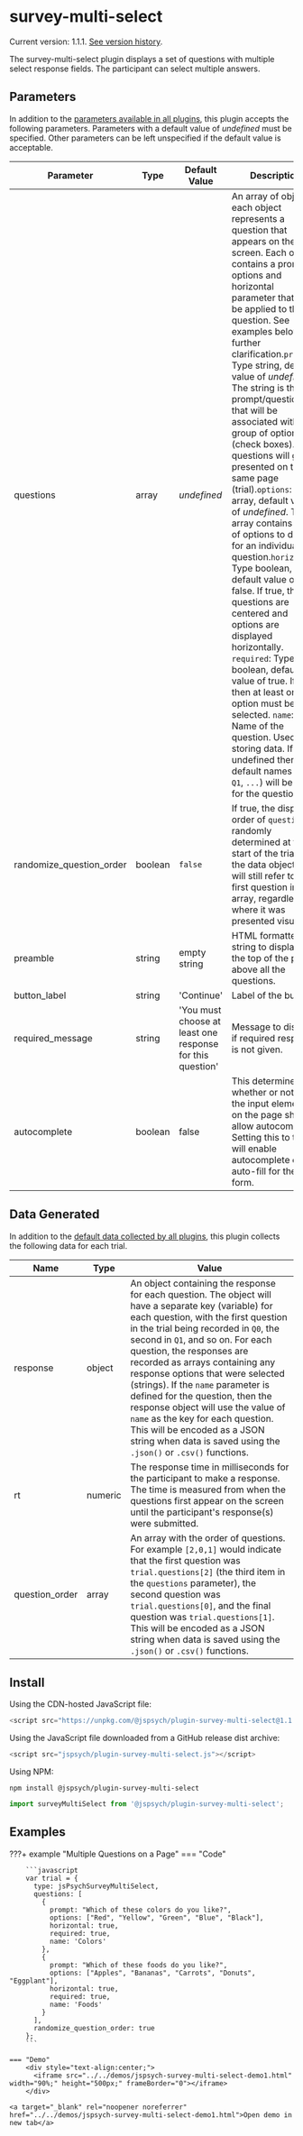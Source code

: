 # survey-multi-select

Current version: 1.1.1. [See version history](https://github.com/jspsych/jsPsych/blob/main/packages/plugin-survey-multi-select/CHANGELOG.md).

The survey-multi-select plugin displays a set of questions with multiple select response fields. The participant can select multiple answers.

## Parameters

In addition to the [parameters available in all plugins](../overview/plugins.md#parameters-available-in-all-plugins), this plugin accepts the following parameters. Parameters with a default value of *undefined* must be specified. Other parameters can be left unspecified if the default value is acceptable.

Parameter | Type | Default Value | Description
----------|------|---------------|------------
questions | array | *undefined* | An array of objects, each object represents a question that appears on the screen. Each object contains a prompt, options and horizontal parameter that will be applied to the question. See examples below for further clarification.`prompt`: Type string, default value of *undefined*. The string is the prompt/question that will be associated with a group of options (check boxes). All questions will get presented on the same page (trial).`options`: Type array, default value of *undefined*. The array contains a set of options to display for an individual question.`horizontal`: Type boolean, default value of false. If true, the questions are centered and options are displayed horizontally. `required`: Type boolean, default value of true. If true, then at least one option must be selected. `name`: Name of the question. Used for storing data. If left undefined then default names (`Q0`, `Q1`, `...`) will be used for the questions.
randomize_question_order | boolean | `false` | If true, the display order of `questions` is randomly determined at the start of the trial. In the data object, `Q0` will still refer to the first question in the array, regardless of where it was presented visually.
preamble | string | empty string | HTML formatted string to display at the top of the page above all the questions.
button_label | string |  'Continue' | Label of the button.
required_message | string | 'You must choose at least one response for this question' | Message to display if required response is not given.
autocomplete | boolean | false | This determines whether or not all of the input elements on the page should allow autocomplete. Setting this to true will enable autocomplete or auto-fill for the form.

## Data Generated

In addition to the [default data collected by all plugins](../overview/plugins.md#data-collected-by-all-plugins), this plugin collects the following data for each trial.

Name | Type | Value
-----|------|------
response | object | An object containing the response for each question. The object will have a separate key (variable) for each question, with the first question in the trial being recorded in `Q0`, the second in `Q1`, and so on. For each question, the responses are recorded as arrays containing any response options that were selected (strings). If the `name` parameter is defined for the question, then the response object will use the value of `name` as the key for each question. This will be encoded as a JSON string when data is saved using the `.json()` or `.csv()` functions. |
rt | numeric | The response time in milliseconds for the participant to make a response. The time is measured from when the questions first appear on the screen until the participant's response(s) were submitted. |
question_order | array | An array with the order of questions. For example `[2,0,1]` would indicate that the first question was `trial.questions[2]` (the third item in the `questions` parameter), the second question was `trial.questions[0]`, and the final question was `trial.questions[1]`. This will be encoded as a JSON string when data is saved using the `.json()` or `.csv()` functions. |

## Install

Using the CDN-hosted JavaScript file:

```js
<script src="https://unpkg.com/@jspsych/plugin-survey-multi-select@1.1.1"></script>
```

Using the JavaScript file downloaded from a GitHub release dist archive:

```js
<script src="jspsych/plugin-survey-multi-select.js"></script>
```

Using NPM:

```
npm install @jspsych/plugin-survey-multi-select
```
```js
import surveyMultiSelect from '@jspsych/plugin-survey-multi-select';
```

## Examples

???+ example "Multiple Questions on a Page"
    === "Code"

        ```javascript
        var trial = {
          type: jsPsychSurveyMultiSelect,
          questions: [
            {
              prompt: "Which of these colors do you like?", 
              options: ["Red", "Yellow", "Green", "Blue", "Black"], 
              horizontal: true,
              required: true,
              name: 'Colors'
            }, 
            {
              prompt: "Which of these foods do you like?", 
              options: ["Apples", "Bananas", "Carrots", "Donuts", "Eggplant"], 
              horizontal: true,
              required: true,
              name: 'Foods'
            }
          ], 
          randomize_question_order: true
        };
        ```

    === "Demo"
        <div style="text-align:center;">
          <iframe src="../../demos/jspsych-survey-multi-select-demo1.html" width="90%;" height="500px;" frameBorder="0"></iframe>
        </div>

    <a target="_blank" rel="noopener noreferrer" href="../../demos/jspsych-survey-multi-select-demo1.html">Open demo in new tab</a>

